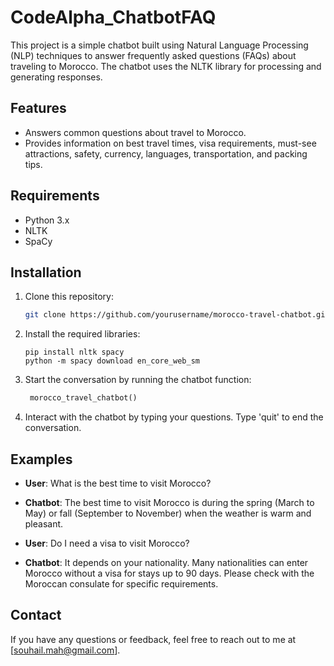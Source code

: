 # CodeAlpha_ChatbotFAQ

This project is a simple chatbot built using Natural Language Processing (NLP) techniques to answer frequently asked questions (FAQs) about traveling to Morocco. The chatbot uses the NLTK library for processing and generating responses.

## Features

- Answers common questions about travel to Morocco.
- Provides information on best travel times, visa requirements, must-see attractions, safety, currency, languages, transportation, and packing tips.

## Requirements

- Python 3.x
- NLTK
- SpaCy

## Installation

1. Clone this repository:
   ```bash
   git clone https://github.com/yourusername/morocco-travel-chatbot.git
   ```
2. Install the required libraries:
   ```bach
   pip install nltk spacy
   python -m spacy download en_core_web_sm
   ```
3. Start the conversation by running the chatbot function:
   ```python
    morocco_travel_chatbot()
   ```
4. Interact with the chatbot by typing your questions. Type 'quit' to end the conversation.

## Examples

- **User**: What is the best time to visit Morocco?

- **Chatbot**: The best time to visit Morocco is during the spring (March to May) or fall (September to November) when the weather is warm and pleasant.

- **User**: Do I need a visa to visit Morocco?

- **Chatbot**: It depends on your nationality. Many nationalities can enter Morocco without a visa for stays up to 90 days. Please check with the Moroccan consulate for specific requirements.

## Contact
If you have any questions or feedback, feel free to reach out to me at [souhail.mah@gmail.com].
